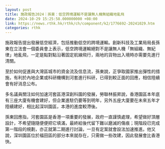 ```yaml
---
layout: post
title: 施政報告2024｜孫東：低空跨境運輸不是讓無人機無組織地亂飛
date: 2024-10-29 15:25:58.000000000 +08:00
link: https://news.rthk.hk/rthk/ch/component/k2/1776692-20241029.htm
categories: rthk
---
```


施政報告提出發展低空經濟，包括推動低空的跨境運輸。創新科技及工業局局長孫東在立法會一個委員會上表示，低空跨境運輸絕對不是讓無人機「無組織、無紀律」地亂飛，一定是點對點沿著固定航線飛行，兩地的貨物出入境時亦需要先進行清關。

至於如何促進與大灣區城市的資金流及信息流，孫東說，正爭取國家推出彈性的措施，有利於內地企業或科研機構到河套進行科研，已得到較正面的回應，相信陸續會有好消息公布。

多名議員關注如何加速河套區港深創科園的發展，勞聯林振昇說，香港園區本年底有三座大廈有機會建好，但企業進駐仍要等到明年，另外五座大廈要在未來五年才陸續建好，相比起深圳園區，本港的進度較滯後。

孫東回應指，河套園區是香港一項重要的發展，政府一直謹慎處理，希望做好頂層設計，不希望隨隨便便把它填滿，最終給後代留下難以磨滅的傷痕；現階段已完成第一階段的規劃，亦正就第二期進行討論，一旦有定案就會設法加速推進。他又說，深圳園區位於福田區的部分本來就存在，只需做一些改建，因此發展會比香港快。
